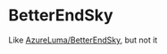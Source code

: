 # BetterEndSky

Like [AzureLuma/BetterEndSky](https://github.com/AzureLuma/BetterEndSky), but not it
